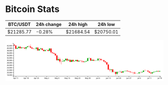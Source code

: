 # Bitcoin Stats

BTC/USDT|24h change|24h high|24h low|
|---|---|---|---|
|$21285.77|-0.28%|$21684.54|$20750.01|

<img src="./chart.svg">
